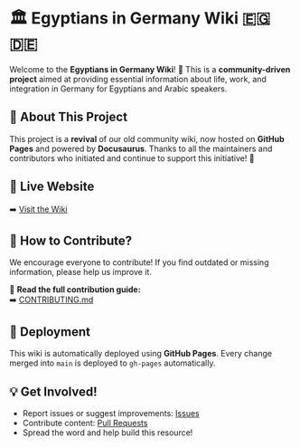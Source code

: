 # 🏛️ Egyptians in Germany Wiki 🇪🇬🇩🇪  

Welcome to the **Egyptians in Germany Wiki**! 🎉 This is a **community-driven project** aimed at providing essential information about life, work, and integration in Germany for Egyptians and Arabic speakers.  

## 📖 About This Project  
This project is a **revival** of our old community wiki, now hosted on **GitHub Pages** and powered by **Docusaurus**. Thanks to all the maintainers and contributors who initiated and continue to support this initiative! 🚀  

## 🔗 **Live Website**  
➡️ [Visit the Wiki](https://jaxfellow.github.io/egyptians-in-germany-wiki/)  

## 🤝 How to Contribute?  
We encourage everyone to contribute! If you find outdated or missing information, please help us improve it.  

📌 **Read the full contribution guide:**  
➡️ [CONTRIBUTING.md](https://github.com/jaxfellow/egyptians-in-germany-wiki/blob/main/CONTRIBUTING.md)  

## 🚀 Deployment  
This wiki is automatically deployed using **GitHub Pages**. Every change merged into `main` is deployed to `gh-pages` automatically.  

## 💡 Get Involved!  
- Report issues or suggest improvements: [Issues](https://github.com/jaxfellow/egyptians-in-germany-wiki/issues)  
- Contribute content: [Pull Requests](https://github.com/jaxfellow/egyptians-in-germany-wiki/pulls)  
- Spread the word and help build this resource!  

